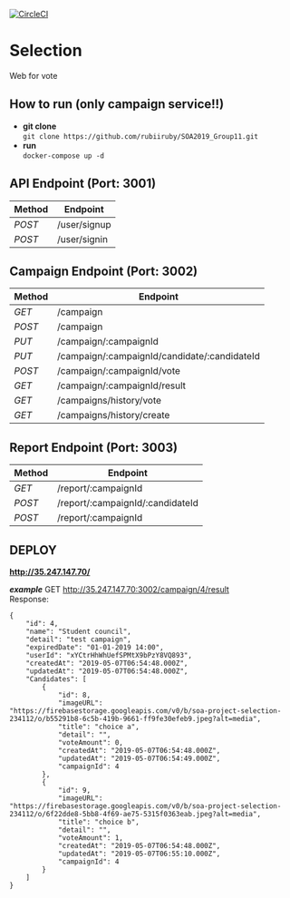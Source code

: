[![CircleCI](https://circleci.com/gh/rubiiruby/SOA2019_Group11.svg?style=svg)](https://circleci.com/gh/rubiiruby/SOA2019_Group11)
# Selection 

Web for vote

## **How to run**  (only campaign service!!)

 - **git clone**<br>
 `git clone https://github.com/rubiiruby/SOA2019_Group11.git`
 - **run**<br>
 `docker-compose up -d`

## **API Endpoint (Port: 3001)**
| Method | Endpoint |
|--|--|
| *POST*  | /user/signup |
| *POST*  | /user/signin |

## **Campaign Endpoint (Port: 3002)**
| Method | Endpoint |
|--|--|
| *GET*   | /campaign |
| *POST*  | /campaign |
| *PUT*   | /campaign/:campaignId |
| *PUT*   | /campaign/:campaignId/candidate/:candidateId |
| *POST*  | /campaign/:campaignId/vote |
| *GET*   | /campaign/:campaignId/result | 
| *GET*   | /campaigns/history/vote |
| *GET*   | /campaigns/history/create |

## **Report Endpoint (Port: 3003)**
| Method | Endpoint |
|--|--|
| *GET*   | /report/:campaignId |
| *POST*  | /report/:campaignId/:candidateId |
| *POST*  | /report/:campaignId |

## **DEPLOY**

**http://35.247.147.70/**

***example***
GET http://35.247.147.70:3002/campaign/4/result <br>
Response:

    {
        "id": 4,
        "name": "Student council",
        "detail": "test campaign",
        "expiredDate": "01-01-2019 14:00",
        "userId": "xYCtrHhWhUefSPMtX9bPzY8VQ893",
        "createdAt": "2019-05-07T06:54:48.000Z",
        "updatedAt": "2019-05-07T06:54:48.000Z",
        "Candidates": [
            {
                "id": 8,
                "imageURL": "https://firebasestorage.googleapis.com/v0/b/soa-project-selection-234112/o/b55291b8-6c5b-419b-9661-ff9fe30efeb9.jpeg?alt=media",
                "title": "choice a",
                "detail": "",
                "voteAmount": 0,
                "createdAt": "2019-05-07T06:54:48.000Z",
                "updatedAt": "2019-05-07T06:54:49.000Z",
                "campaignId": 4
            },
            {
                "id": 9,
                "imageURL": "https://firebasestorage.googleapis.com/v0/b/soa-project-selection-234112/o/6f22dde8-5bb8-4f69-ae75-5315f0363eab.jpeg?alt=media",
                "title": "choice b",
                "detail": "",
                "voteAmount": 1,
                "createdAt": "2019-05-07T06:54:48.000Z",
                "updatedAt": "2019-05-07T06:55:10.000Z",
                "campaignId": 4
            }
        ]
    }

